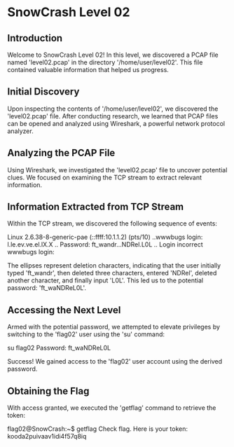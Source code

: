 # SnowCrash Level 02

## Introduction
Welcome to SnowCrash Level 02! In this level, we discovered a PCAP file named 'level02.pcap' in the directory '/home/user/level02'. This file contained valuable information that helped us progress.

## Initial Discovery
Upon inspecting the contents of '/home/user/level02', we discovered the 'level02.pcap' file. After conducting research, we learned that PCAP files can be opened and analyzed using Wireshark, a powerful network protocol analyzer.

## Analyzing the PCAP File
Using Wireshark, we investigated the 'level02.pcap' file to uncover potential clues. We focused on examining the TCP stream to extract relevant information.

## Information Extracted from TCP Stream
Within the TCP stream, we discovered the following sequence of events:

Linux 2.6.38-8-generic-pae (::ffff:10.1.1.2) (pts/10)
..wwwbugs login: l.le.ev.ve.el.lX.X
..
Password: ft_wandr...NDRel.L0L
..
Login incorrect
wwwbugs login:

The ellipses represent deletion characters, indicating that the user initially typed 'ft_wandr', then deleted three characters, entered 'NDRel', deleted another character, and finally input 'L0L'. This led us to the potential password: 'ft_waNDReL0L'.

## Accessing the Next Level
Armed with the potential password, we attempted to elevate privileges by switching to the 'flag02' user using the 'su' command:

su flag02
Password: ft_waNDReL0L

Success! We gained access to the 'flag02' user account using the derived password.

## Obtaining the Flag
With access granted, we executed the 'getflag' command to retrieve the token:

flag02@SnowCrash:~$ getflag
Check flag. Here is your token: kooda2puivaav1idi4f57q8iq
